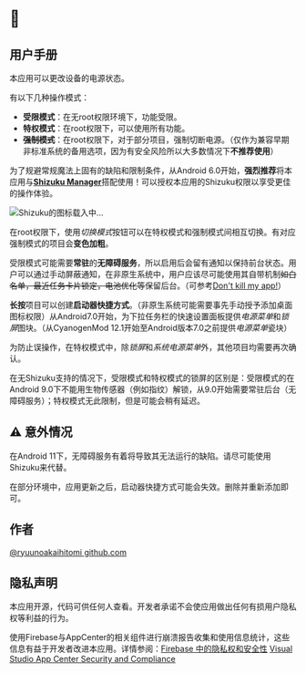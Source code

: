 # 📇

## 用户手册

本应用可以更改设备的电源状态。

有以下几种操作模式：
* **受限模式**：在无root权限环境下，功能受限。
* **特权模式**：在root权限下，可以使用所有功能。
* **~~强制模式~~**：在root权限下，对于部分项目，强制切断电源。（仅作为兼容早期非标准系统的备用选项，因为有安全风险所以大多数情况下**不推荐使用**）

为了规避常规魔法上固有的缺陷和限制条件，从Android 6.0开始，**强烈推荐**将本应用与[**Shizuku Manager**](https://shizuku.rikka.app/zh-hans/download.html)搭配使用！可以授权本应用的Shizuku权限以享受更佳的操作体验。

![`Shizuku的图标载入中...`](https://shizuku.rikka.app/logo.png)

在root权限下，使用*切换模式*按钮可以在特权模式和强制模式间相互切换。有对应强制模式的项目会**变色加粗**。

受限模式可能需要**常驻**的**无障碍服务**，所以启用后会留有通知以保持前台状态。用户可以通过手动屏蔽通知，在非原生系统中，用户应该尽可能使用其自带机制~~如白名单，最近任务卡片锁定，电池优化等~~保留后台。（可参考[Don't kill my app!](https://dontkillmyapp.com)）

**长按**项目可以创建**启动器快捷方式**。（非原生系统可能需要事先手动授予添加桌面图标权限）从Android7.0开始，为下拉任务栏的快速设置面板提供*电源菜单*和*锁屏*图块。（从CyanogenMod 12.1开始至Android版本7.0之前提供*电源菜单*瓷块）

为防止误操作，在特权模式中，除*锁屏*和*系统电源菜单*外，其他项目均需要再次确认。

在无Shizuku支持的情况下，受限模式和特权模式的锁屏的区别是：受限模式的在Android 9.0下不能用生物传感器（例如指纹）解锁，从9.0开始需要常驻后台（无障碍服务）；特权模式无此限制，但是可能会稍有延迟。

## ⚠ 意外情况

在Android 11下，无障碍服务有着将导致其无法运行的缺陷。请尽可能使用Shizuku来代替。

在部分环境中，应用更新之后，启动器快捷方式可能会失效。删除并重新添加即可。

## 作者
[@ryuunoakaihitomi github.com](https://github.com/ryuunoakaihitomi)

## 隐私声明
本应用开源，代码可供任何人查看。开发者承诺不会使应用做出任何有损用户隐私权等利益的行为。

使用Firebase与AppCenter的相关组件进行崩溃报告收集和使用信息统计，这些信息有益于开发者改进本应用。详情参阅：[Firebase 中的隐私权和安全性](https://firebase.google.cn/support/privacy) [Visual Studio App Center Security and Compliance](https://docs.microsoft.com/en-us/appcenter/general/app-center-security)